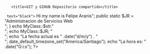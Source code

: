 <!DOCTYPE html>

<head>

       <title>GIT y GIHUB Repositorio compartido</title>



</head>

<body


     text="black">

</center>



<?php

class MyClass {

    public static $str = "<h3>Hi my name is Felipe Aranis";

    public static $JR = "Administracion de Servicios Web <br>";

   

}

echo MyClass::$str."<br>";

echo MyClass::$JR; "<br>";

echo "La fecha actual es " .date("d/m/y") . "<br>";

date_default_timezone_set("America/Santiago");

echo "La hora es: " .date("G:i:s");

?>



</center>

</body>

</html>
